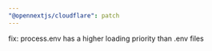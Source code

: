 ```yaml
---
"@opennextjs/cloudflare": patch
---
```


fix: process.env has a higher loading priority than .env files
